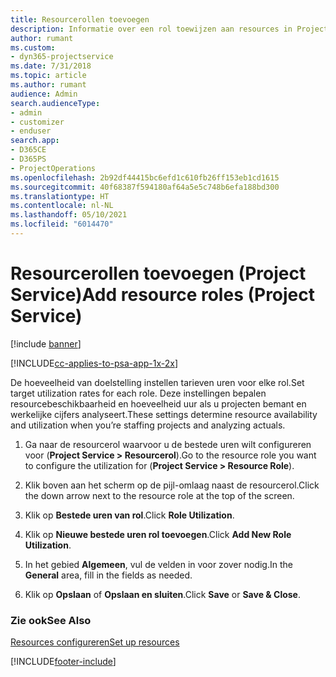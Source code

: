 ```yaml
---
title: Resourcerollen toevoegen
description: Informatie over een rol toewijzen aan resources in Project Service
author: rumant
ms.custom:
- dyn365-projectservice
ms.date: 7/31/2018
ms.topic: article
ms.author: rumant
audience: Admin
search.audienceType:
- admin
- customizer
- enduser
search.app:
- D365CE
- D365PS
- ProjectOperations
ms.openlocfilehash: 2b92df44415bc6efd1c610fb26ff153eb1cd1615
ms.sourcegitcommit: 40f68387f594180af64a5e5c748b6efa188bd300
ms.translationtype: HT
ms.contentlocale: nl-NL
ms.lasthandoff: 05/10/2021
ms.locfileid: "6014470"
---
```

# <a name="add-resource-roles-project-service"></a><span data-ttu-id="9cfb3-103">Resourcerollen toevoegen (Project Service)</span><span class="sxs-lookup"><span data-stu-id="9cfb3-103">Add resource roles (Project Service)</span></span>

[!include [banner](../includes/psa-now-project-operations.md)]

[!INCLUDE[cc-applies-to-psa-app-1x-2x](../includes/cc-applies-to-psa-app-1x-2x.md)]

<span data-ttu-id="9cfb3-104">De hoeveelheid van doelstelling instellen tarieven uren voor elke rol.</span><span class="sxs-lookup"><span data-stu-id="9cfb3-104">Set target utilization rates for each role.</span></span> <span data-ttu-id="9cfb3-105">Deze instellingen bepalen resourcebeschikbaarheid en hoeveelheid uur als u projecten bemant en werkelijke cijfers analyseert.</span><span class="sxs-lookup"><span data-stu-id="9cfb3-105">These settings determine resource availability and utilization when you’re staffing projects and analyzing actuals.</span></span>  
  
1.  <span data-ttu-id="9cfb3-106">Ga naar de resourcerol waarvoor u de bestede uren wilt configureren voor (**Project Service > Resourcerol**).</span><span class="sxs-lookup"><span data-stu-id="9cfb3-106">Go to the resource role you want to configure the utilization for (**Project Service > Resource Role**).</span></span>  
  
2.  <span data-ttu-id="9cfb3-107">Klik boven aan het scherm op de pijl-omlaag naast de resourcerol.</span><span class="sxs-lookup"><span data-stu-id="9cfb3-107">Click the down arrow next to the resource role at the top of the screen.</span></span>  
  
3.  <span data-ttu-id="9cfb3-108">Klik op **Bestede uren van rol**.</span><span class="sxs-lookup"><span data-stu-id="9cfb3-108">Click **Role Utilization**.</span></span>  
  
4.  <span data-ttu-id="9cfb3-109">Klik op **Nieuwe bestede uren rol toevoegen**.</span><span class="sxs-lookup"><span data-stu-id="9cfb3-109">Click **Add New Role Utilization**.</span></span>  
  
5.  <span data-ttu-id="9cfb3-110">In het gebied **Algemeen**, vul de velden in voor zover nodig.</span><span class="sxs-lookup"><span data-stu-id="9cfb3-110">In the **General** area, fill in the fields as needed.</span></span>  
  
6.  <span data-ttu-id="9cfb3-111">Klik op **Opslaan** of **Opslaan en sluiten**.</span><span class="sxs-lookup"><span data-stu-id="9cfb3-111">Click **Save** or **Save & Close**.</span></span>  
  
### <a name="see-also"></a><span data-ttu-id="9cfb3-112">Zie ook</span><span class="sxs-lookup"><span data-stu-id="9cfb3-112">See Also</span></span>  
 [<span data-ttu-id="9cfb3-113">Resources configureren</span><span class="sxs-lookup"><span data-stu-id="9cfb3-113">Set up resources</span></span>](../psa/set-up-resources.md)


[!INCLUDE[footer-include](../includes/footer-banner.md)]